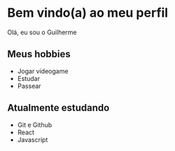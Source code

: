 # Bem vindo(a) ao meu perfil

Olá, eu sou o Guilherme

## Meus hobbies

- Jogar videogame
- Estudar
- Passear

## Atualmente estudando

- Git e Github
- React
- Javascript
